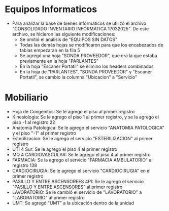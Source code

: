 # Equipos Informaticos

- Para analizar la base de bienes informáticos se utilizó el archivo "CONSOLIDADO INVENTARIO INFORMATICA 17032025". De este archivo, se hicieron las siguiente modificaciones:
  - Se omitió el análisis de "EQUIPOS SIN DATOS"
  - Todas las demás hojas se modificaron para que los encabezados de tablas empezaran en la fila 5
  - Se agregó una hoja "SONDA PROVEEDOR", que era la que estaba previamente en la hoja "PARLANTES"
  - En la hoja "Escaner Portatil" se elimino los headers combinados
  - En la hoja de "PARLANTES", "SONDA PROVEEDOR" y "Escaner Portatil", se cambio la columna "Ubicacion" a "Servicio"

# Mobiliario

- Hoja de Congenitos: Se le agrego el piso al primer registro
- Kinesiologia: Se le agrego el piso 1 al primer registro, y se la agrego el piso -1 al registro 22
- Anatomia Patologica: Se le agrego el servicio "ANATOMIA PATOLOGICA" y el piso "-1" al primer registro
- Esterilizacion: Se le agrego el servicio "ESTERILIZACION" al primer registro
- UTI 4 Sur: Se le agrego el piso 4 al primer registro
- MQ 4 CARDIOVASCULAR: Se le agrego el piso 4 al primer registro
- FARMACIA: Se la agrego el servicio "FARMACIA AMBULATORIO" al registro 138
- CARDIOCIRUGIA: Se le agrego el servicio "CARDIOCIRUGIA" en el primer registro
- PASILLO Y ENTRE ASCENSOREES 4PI: Se le agrego el servicio "PASILLO Y ENTRE ASCENSORES" al primer registro
- LAVORATORIO: Se le cambió el servicio de "LAVORATORIO" a "LABORATORIO" al primer registro
- UMT: Se agregó "UMT" a la ubicación dentro de la unidad
